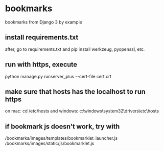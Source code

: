 # bookmarks
bookmarks from Django 3 by example

## install requirements.txt
after, go to requirements.txt and pip install werkzeug, pyopenssl, etc.

## run with https, execute
python manage.py runserver_plus --cert-file cert.crt

## make sure that hosts has the localhost to run https
on mac: cd /etc/hosts and windows: c:\windows\system32\drivers\etc\hosts

## if bookmark js doesn't work, try with 
/bookmarks/images/templates/bookmarklet_launcher.js
/bookmarks/images/static/js/bookmarklet.js

